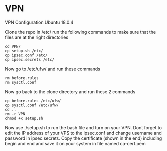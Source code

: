 # VPN
VPN Configuration Ubuntu 18.0.4

Clone the repo in /etc/
run the following commands to make sure that the files are at the right directories

    cd VPN/
    cp setup.sh /etc/
    cp ipsec.conf /etc/
    cp ipsec.secrets /etc/
    
Now go to /etc/ufw/ and run these commands
    
    rm before.rules
    rm sysctl.conf
    
Now go back to the clone directory and run these 2 commands

    cp before.rules /etc/ufw/
    cp sysctl.conf /etc/ufw/
    cd ..
    rm -r VPN
    chmod +x setup.sh

Now use ./setup.sh to run the bash file and turn on your VPN. Dont forget to edit the IP address of your VPS to the ipsec.conf and change username and password in ipsec.secrets.
Copy the certificate (shown in the end) including begin and end and save it on your system in file named ca-cert.pem 

